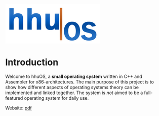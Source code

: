 ![Logo](media/logo/hhuOSLogo_small.png)

# Introduction

Welcome to hhuOS, a **small operating system** written in C++ and Assembler for
x86-architectures. The main purpose of this project is to show how different 
aspects of operating systems theory can be implemented and linked together. 
The system is *not* aimed to be a full-featured operating system for daily use.

Website: [pdf](https://hhuos.github.io)
